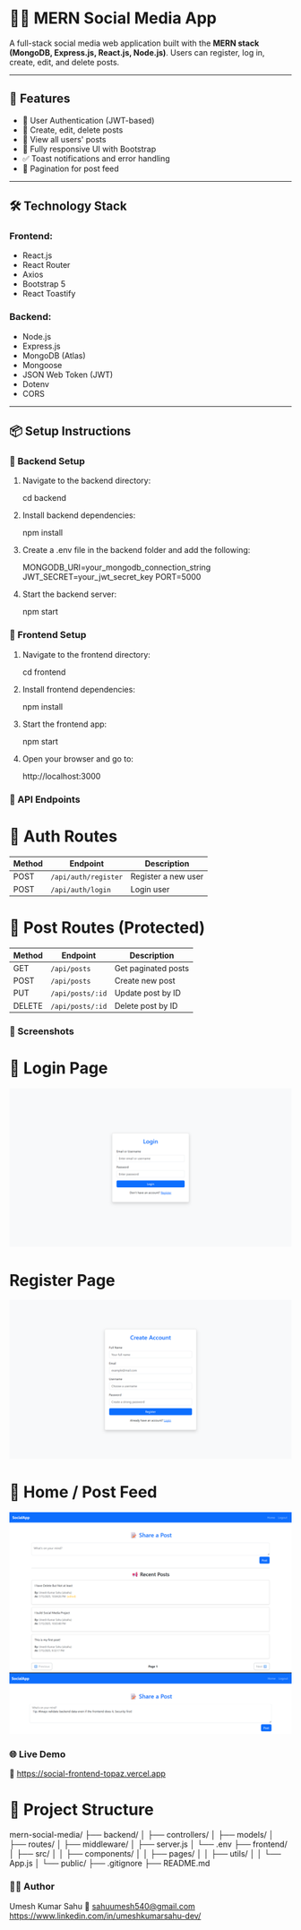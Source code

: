 # 🧑‍🤝 MERN Social Media App

A full-stack social media web application built with the **MERN stack (MongoDB, Express.js, React.js, Node.js)**. Users can register, log in, create, edit, and delete posts.

---

## 🚀 Features

- 🔐 User Authentication (JWT-based)
- 📝 Create, edit, delete posts
- 👥 View all users' posts
- 📱 Fully responsive UI with Bootstrap
- ✅ Toast notifications and error handling
- 🔁 Pagination for post feed

---

## 🛠️ Technology Stack

### Frontend:
- React.js
- React Router
- Axios
- Bootstrap 5
- React Toastify

### Backend:
- Node.js
- Express.js
- MongoDB (Atlas)
- Mongoose
- JSON Web Token (JWT)
- Dotenv
- CORS

---

## 📦 Setup Instructions

### 🔧 Backend Setup

1. Navigate to the backend directory:

   cd backend

2. Install backend dependencies:

    npm install

3. Create a .env file in the backend folder and add the following:  

    MONGODB_URI=your_mongodb_connection_string
    JWT_SECRET=your_jwt_secret_key
    PORT=5000

4. Start the backend server:

    npm start

### 🎨 Frontend Setup

1. Navigate to the frontend directory:

    cd frontend

2. Install frontend dependencies:

    npm install

3. Start the frontend app:

    npm start

4. Open your browser and go to:

    http://localhost:3000
  

### 🧪 API Endpoints

# 🔐 Auth Routes
| Method | Endpoint             | Description         |
| ------ | -------------------- | ------------------- |
| POST   | `/api/auth/register` | Register a new user |
| POST   | `/api/auth/login`    | Login user          |

# 📝 Post Routes (Protected)
| Method | Endpoint         | Description         |
| ------ | ---------------- | ------------------- |
| GET    | `/api/posts`     | Get paginated posts |
| POST   | `/api/posts`     | Create new post     |
| PUT    | `/api/posts/:id` | Update post by ID   |
| DELETE | `/api/posts/:id` | Delete post by ID   |


### 📸 Screenshots

# 🔐 Login Page
![alt text](image.png)

# Register Page
![alt text](image-1.png)

# 📝 Home / Post Feed
![alt text](image-2.png)
![alt text](image-3.png)


### 🌐 Live Demo

🔗 https://social-frontend-topaz.vercel.app

# 📁 Project Structure

mern-social-media/
├── backend/
│   ├── controllers/
│   ├── models/
│   ├── routes/
│   ├── middleware/
│   ├── server.js
│   └── .env
├── frontend/
│   ├── src/
│   │   ├── components/
│   │   ├── pages/
│   │   ├── utils/
│   │   └── App.js
│   └── public/
├── .gitignore
├── README.md


### 👨‍💻 Author

Umesh Kumar Sahu
📧 sahuumesh540@gmail.com
https://www.linkedin.com/in/umeshkumarsahu-dev/